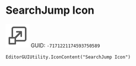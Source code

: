 # SearchJump Icon
![](/img/SearchJump%20Icon.png)
GUID: `-7171221174593750589`
```
EditorGUIUtility.IconContent("SearchJump Icon")
```
